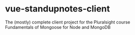 # vue-standupnotes-client
The (mostly) complete client project for the Pluralsight course Fundamentals of Mongoose for Node and MongoDB

